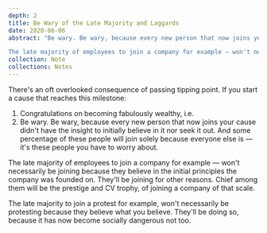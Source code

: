 ```yaml
---
depth: 2
title: Be Wary of the Late Majority and Laggards
date: 2020-06-06
abstract: "Be wary. Be wary, because every new person that now joins your cause didn't have the insight to initially believe in it nor seek it out. And some percentage of these people will join solely because everyone else is — it's these people you have to worry about. 

The late majority of employees to join a company for example — won't necessarily be joining because they believe in the initial principles the company was founded on. They'll be joining for other reasons. Chief among them will be the prestige and CV trophy, of joining a company of that scale."
collection: Note
collections: Notes
---
```

There's an oft overlooked consequence of passing <inter-link href="the-diffusion-of-innovation" space-after="true"></inter-link> tipping point. If you start a cause that reaches this milestone: 
1. Congratulations on becoming fabulously wealthy, i.e. <inter-link href="attention-is-the-best-asset-in-the-modern-economy"></inter-link>
2. Be wary. Be wary, because every new person that now joins your cause didn't have the insight to initially believe in it nor seek it out. And some percentage of these people will join solely because everyone else is — it's these people you have to worry about.

The late majority of employees to join a company for example — won't necessarily be joining because they believe in the initial principles the company was founded on. They'll be joining for other reasons. Chief among them will be the prestige and CV trophy, of joining a company of that scale.

The late majority to join a protest for example, won't necessarily be protesting because they believe what you believe. They'll be doing so, because it has now become socially dangerous not too.